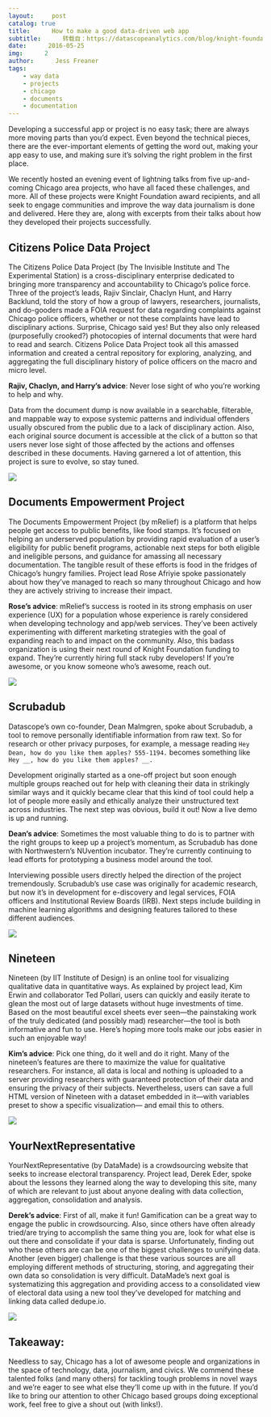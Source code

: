```yaml
---
layout:     post
catalog: true
title:      How to make a good data-driven web app
subtitle:      转载自：https://datascopeanalytics.com/blog/knight-foundation-meetup/
date:      2016-05-25
img:      2
author:      Jess Freaner
tags:
    - way data
    - projects
    - chicago
    - documents
    - documentation
---
```



Developing a successful app or project is no easy task; there are always more moving parts than you’d expect. Even beyond the technical pieces, there are the ever-important elements of getting the word out, making your app easy to use, and making sure it’s solving the right problem in the first place.

We recently hosted an evening event of lightning talks from five up-and-coming Chicago area projects, who have all faced these challenges, and more. All of these projects were Knight Foundation award recipients, and all seek to engage communities and improve the way data journalism is done and delivered. Here they are, along with excerpts from their talks about how they developed their projects successfully.

## Citizens Police Data Project

The Citizens Police Data Project (by The Invisible Institute and The Experimental Station) is a cross-disciplinary enterprise dedicated to bringing more transparency and accountability to Chicago’s police force. Three of the project’s leads, Rajiv Sinclair, Chaclyn Hunt, and Harry Backlund, told the story of how a group of lawyers, researchers, journalists, and do-gooders made a FOIA request for data regarding complaints against Chicago police officers, whether or not these complaints have lead to disciplinary actions. Surprise, Chicago said yes! But they also only released (purposefully crooked?) photocopies of internal documents that were hard to read and search. Citizens Police Data Project took all this amassed information and created a central repository for exploring, analyzing, and aggregating the full disciplinary history of police officers on the macro and micro level.

**Rajiv, Chaclyn, and Harry’s advice**: Never lose sight of who you’re working to help and why.

Data from the document dump is now available in a searchable, filterable, and mappable way to expose systemic patterns and individual offenders usually obscured from the public due to a lack of disciplinary action. Also, each original source document is accessible at the click of a button so that users never lose sight of those affected by the actions and offenses described in these documents. Having garnered a lot of attention, this project is sure to evolve, so stay tuned.

![](https://datascopeanalytics.com/blog/knight-foundation-meetup/citizens_police.png)



## Documents Empowerment Project

The Documents Empowerment Project (by mRelief) is a platform that helps people get access to public benefits, like food stamps. It’s focused on helping an underserved population by providing rapid evaluation of a user’s eligibility for public benefit programs, actionable next steps for both eligible and ineligible persons, and guidance for amassing all necessary documentation. The tangible result of these efforts is food in the fridges of Chicago’s hungry families. Project lead Rose Afriyie spoke passionately about how they’ve managed to reach so many throughout Chicago and how they are actively striving to increase their impact.

**Rose’s advice**: mRelief’s success is rooted in its strong emphasis on user experience (UX) for a population whose experience is rarely considered when developing technology and app/web services. They’ve been actively experimenting with different marketing strategies with the goal of expanding reach to and impact on the community. Also, this badass organization is using their next round of Knight Foundation funding to expand. They’re currently hiring full stack ruby developers! If you’re awesome, or you know someone who’s awesome, reach out.

![](https://datascopeanalytics.com/blog/knight-foundation-meetup/mrelief.png)



## Scrubadub

Datascope’s own co-founder, Dean Malmgren, spoke about Scrubadub, a tool to remove personally identifiable information from raw text. So for research or other privacy purposes, for example, a message reading `Hey Dean, how do you like them apples? 555-1194.` becomes something like `Hey __, how do you like them apples? __.`

Development originally started as a one-off project but soon enough multiple groups reached out for help with cleaning their data in strikingly similar ways and it quickly became clear that this kind of tool could help a lot of people more easily and ethically analyze their unstructured text across industries. The next step was obvious, build it out! Now a live demo is up and running.

**Dean’s advice**: Sometimes the most valuable thing to do is to partner with the right groups to keep up a project’s momentum, as Scrubadub has done with Northwestern’s NUvention incubator. They’re currently continuing to lead efforts for prototyping a business model around the tool.

Interviewing possible users directly helped the direction of the project tremendously. Scrubadub’s use case was originally for academic research, but now it’s in development for e-discovery and legal services, FOIA officers and Institutional Review Boards (IRB). Next steps include building in machine learning algorithms and designing features tailored to these different audiences.

![](https://datascopeanalytics.com/blog/knight-foundation-meetup/scrubadub.png)



## Nineteen

Nineteen (by IIT Institute of Design) is an online tool for visualizing qualitative data in quantitative ways. As explained by project lead, Kim Erwin and collaborator Ted Pollari, users can quickly and easily iterate to glean the most out of large datasets without huge investments of time. Based on the most beautiful excel sheets ever seen—the painstaking work of the truly dedicated (and possibly mad) researcher—the tool is both informative and fun to use. Here’s hoping more tools make our jobs easier in such an enjoyable way!

**Kim’s advice**: Pick one thing, do it well and do it right. Many of the nineteen’s features are there to maximize the value for qualitative researchers. For instance, all data is local and nothing is uploaded to a server providing researchers with guaranteed protection of their data and ensuring the privacy of their subjects. Nevertheless, users can save a full HTML version of Nineteen with a dataset embedded in it—with variables preset to show a specific visualization— and email this to others. 

![](https://datascopeanalytics.com/blog/knight-foundation-meetup/nineteen.png)



## YourNextRepresentative

YourNextRepresentative (by DataMade) is a crowdsourcing website that seeks to increase electoral transparency. Project lead, Derek Eder, spoke about the lessons they learned along the way to developing this site, many of which are relevant to just about anyone dealing with data collection, aggregation, consolidation and analysis.

**Derek’s advice**: First of all, make it fun! Gamification can be a great way to engage the public in crowdsourcing. Also, since others have often already tried/are trying to accomplish the same thing you are, look for what else is out there and consolidate if your data is sparse. Unfortunately, finding out who these others are can be one of the biggest challenges to unifying data. Another (even bigger) challenge is that these various sources are all employing different methods of structuring, storing, and aggregating their own data so consolidation is very difficult. DataMade’s next goal is systematizing this aggregation and providing access to a consolidated view of electoral data using a new tool they’ve developed for matching and linking data called dedupe.io.

![](https://datascopeanalytics.com/blog/knight-foundation-meetup/candidates.png)



## Takeaway:

Needless to say, Chicago has a lot of awesome people and organizations in the space of technology, data, journalism, and civics. We commend these talented folks (and many others) for tackling tough problems in novel ways and we’re eager to see what else they’ll come up with in the future. If you’d like to bring our attention to other Chicago based groups doing exceptional work, feel free to give a shout out (with links!).

